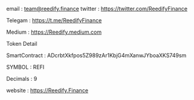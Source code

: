 email : team@reedify.finance
twitter : https://twitter.com/ReedifyFinance

Telegam : https://t.me/ReedifyFinance

Medium : https://Reedify.medium.com


Token Detail 

SmartContract : ADcrbtXkfpos5Z989zAr1KbjG4mXanwJYboaXKS749sm

SYMBOL : REFI

Decimals : 9 

website : https://Reedify.Finance
